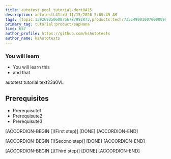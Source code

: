 ```yaml
---
title: autotest_pool_tutorial-dert0415
description: autotestL41txU_11/15/2020 5:09:49 AM
tags: [topic:139269250608756787992873,products:tech/73554900100700000996,tutorial:experience/advanced]
primary_tag: tutorial:product/sapHana
time: 657
author_profile: https://github.com/ksAutotests
author_name: ksAutotests
---
```

### You will learn
- You will learn this
- and that

autotest tutorial text23a0VL

## Prerequisites
- Prerequisute1
- Prerequisute2
- Prerequisute3

[ACCORDION-BEGIN [](First step)]
[DONE]
[ACCORDION-END]

[ACCORDION-BEGIN [](Second step)]
[DONE]
[ACCORDION-END]

[ACCORDION-BEGIN [](Third step)]
[DONE]
[ACCORDION-END]

